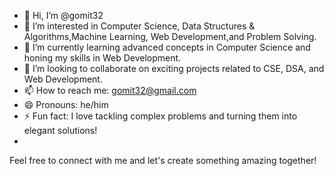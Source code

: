 - 👋 Hi, I’m @gomit32
- 👀 I’m interested in Computer Science, Data Structures & Algorithms,Machine Learning, Web Development,and Problem Solving.
- 🌱 I’m currently learning advanced concepts in Computer Science and honing my skills in Web Development.
- 💞️ I’m looking to collaborate on exciting projects related to CSE, DSA, and Web Development.
- 📫 How to reach me: gomit32@gmail.com 
- 😄 Pronouns: he/him
- ⚡ Fun fact: I love tackling complex problems and turning them into elegant solutions!
- 
Feel free to connect with me and let's create something amazing together!
